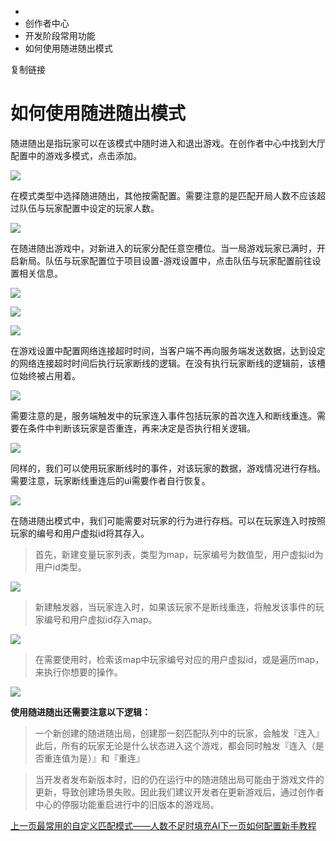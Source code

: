  * [](/)
  * 创作者中心
  * 开发阶段常用功能
  * 如何使用随进随出模式

复制链接

# 如何使用随进随出模式

随进随出是指玩家可以在该模式中随时进入和退出游戏。在创作者中心中找到大厅配置中的游戏多模式，点击添加。

![](https://doc.sce.xd.com/assets/images/1-7c45b53755ea77e74ffced9f90116825.png)

在模式类型中选择随进随出，其他按需配置。需要注意的是匹配开局人数不应该超过队伍与玩家配置中设定的玩家人数。

![](https://doc.sce.xd.com/assets/images/2-3d119d326674c25683f028422cd6558c.png)

在随进随出游戏中，对新进入的玩家分配任意空槽位。当一局游戏玩家已满时，开启新局。队伍与玩家配置位于项目设置-游戏设置中，点击队伍与玩家配置前往设置相关信息。

![](https://doc.sce.xd.com/assets/images/3-1b546bb40b7501f2bf9e4068fa533e07.png)

![](https://doc.sce.xd.com/assets/images/4-e610cd82c2a18fa8648e7422f3b68f05.png)

![](https://doc.sce.xd.com/assets/images/5-d697e0846852eedb928ae9cc7144c0a8.png)

在游戏设置中配置网络连接超时时间，当客户端不再向服务端发送数据，达到设定的网络连接超时时间后执行玩家断线的逻辑。在没有执行玩家断线的逻辑前，该槽位始终被占用着。

![](https://doc.sce.xd.com/assets/images/6-5b434bd803907eafd903a8a4ddecb702.png)

需要注意的是，服务端触发中的玩家连入事件包括玩家的首次连入和断线重连。需要在条件中判断该玩家是否重连，再来决定是否执行相关逻辑。

![](https://doc.sce.xd.com/assets/images/7-d1ed67fbbb8af85841c0ff4e2eeb6f94.png)

同样的，我们可以使用玩家断线时的事件，对该玩家的数据，游戏情况进行存档。需要注意，玩家断线重连后的ui需要作者自行恢复。

![](https://doc.sce.xd.com/assets/images/8-4a44525b72e98dbd98b4a96a6c6bafed.png)

在随进随出模式中，我们可能需要对玩家的行为进行存档。可以在玩家连入时按照玩家的编号和用户虚拟id将其存入。

> 首先，新建变量玩家列表，类型为map，玩家编号为数值型，用户虚拟id为用户id类型。

![](https://doc.sce.xd.com/assets/images/9-d1b135ae596d5202bb8ae1382f4ba9c6.png)

> 新建触发器，当玩家连入时，如果该玩家不是断线重连，将触发该事件的玩家编号和用户虚拟id存入map。

![](https://doc.sce.xd.com/assets/images/10-16448155afcd2c23bc670463122e82bd.png)

> 在需要使用时，检索该map中玩家编号对应的用户虚拟id，或是遍历map，来执行你想要的操作。

![](https://doc.sce.xd.com/assets/images/11-503e61fdfd7d7c73524d9cc3ceafbd99.png)

**使用随进随出还需要注意以下逻辑：**

> 一个新创建的随进随出局，创建那一刻匹配队列中的玩家，会触发『连入』  
>  此后，所有的玩家无论是什么状态进入这个游戏，都会同时触发『连入（是否重连值为是）』和『重连』

>
> 当开发者发布新版本时，旧的仍在运行中的随进随出局可能由于游戏文件的更新，导致创建场景失败。因此我们建议开发者在更新游戏后，通过创作者中心的停服功能重启进行中的旧版本的游戏局。

[上一页最常用的自定义匹配模式——人数不足时填充AI](/Manual/Developer/DevStage/AIMatchPattern)[下一页如何配置新手教程](/Manual/Developer/DevStage/BeginnerTutorial)


